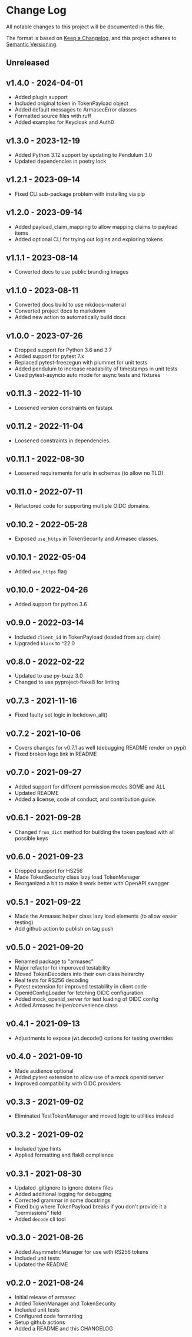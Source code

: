 # Change Log

All notable changes to this project will be documented in this file.

The format is based on [Keep a Changelog](http://keepachangelog.com/),
and this project adheres to [Semantic Versioning](http://semver.org/).

## Unreleased

## v1.4.0 - 2024-04-01

- Added plugin support
- Included original token in TokenPayload object
- Added default messages to ArmasecError classes
- Formatted source files with ruff
- Added examples for Keycloak and Auth0

## v1.3.0 - 2023-12-19

- Added Python 3.12 support by updating to Pendulum 3.0
- Updated dependencies in poetry.lock

## v1.2.1 - 2023-09-14

- Fixed CLI sub-package problem with installing via pip

## v1.2.0 - 2023-09-14

- Added payload_claim_mapping to allow mapping claims to payload items
- Added optional CLI for trying out logins and exploring tokens

## v1.1.1 - 2023-08-14

- Converted docs to use public branding images

## v1.1.0 - 2023-08-11

- Converted docs build to use mkdocs-material
- Converted project docs to markdown
- Added new action to automatically build docs

## v1.0.0 - 2023-07-26

- Dropped support for Python 3.6 and 3.7
- Added support for pytest 7.x
- Replaced pytest-freezegun with plummet for unit tests
- Added pendulum to increase readability of timestamps in unit tests
- Used pytest-asyncio auto mode for async tests and fixtures


## v0.11.3 - 2022-11-10

- Loosened version constraints on fastapi.


## v0.11.2 - 2022-11-04

- Loosened constraints in dependencies.


## v0.11.1 - 2022-08-30

- Loosened requirements for urls in schemas (to allow no TLD).


## v0.11.0 - 2022-07-11

- Refactored code for supporting multiple OIDC domains.


## v0.10.2 - 2022-05-28

- Exposed `use_https` in TokenSecurity and Armasec classes.


## v0.10.1 - 2022-05-04

- Added `use_https` flag


## v0.10.0 - 2022-04-26

- Added support for python 3.6


## v0.9.0 - 2022-03-14

- Included `client_id` in TokenPayload (loaded from `azp` claim)
- Upgraded `black` to ^22.0


## v0.8.0 - 2022-02-22

- Updated to use py-buzz 3.0
- Changed to use pyproject-flake8 for linting


## v0.7.3 - 2021-11-16

- Fixed faulty set logic in lockdown_all()


## v0.7.2 - 2021-10-06

- Covers changes for v0.7.1 as well (debugging README render on pypi)
- Fixed broken logo link in README


## v0.7.0 - 2021-09-27

- Added support for different permission modes SOME and ALL
- Updated README
- Added a license, code of conduct, and contribution guide.


## v0.6.1 - 2021-09-28

- Changed `from_dict` method for building the token payload with all possible keys


## v0.6.0 - 2021-09-23

- Dropped support for HS256
- Made TokenSecurity class lazy load TokenManager
- Reorganized a bit to make it work better with OpenAPI swagger


## v0.5.1 - 2021-09-22

- Made the Armasec helper class lazy load elements (to allow easier testing)
- Add github action to publish on tag push


## v0.5.0 - 2021-09-20

- Renamed package to "armasec"
- Major refactor for imporoved testability
- Moved TokenDecoders into their own class heirarchy
- Real tests for RS256 decoding
- Pytest extension for improved testability in client code
- OpenidConfigLoader for fetching OIDC configuration
- Added mock_openid_server for test loading of OIDC config
- Added Armasec helper/convenience class


## v0.4.1 - 2021-09-13

- Adjustments to expose jwt.decode() options for testing overrides


## v0.4.0 - 2021-09-10

- Made audience optional
- Added pytest extension to allow use of a mock openid server
- Improved compatibility with OIDC providers


## v0.3.3 - 2021-09-02

- Eliminated TestTokenManager and moved logic to utilities instead


## v0.3.2 - 2021-09-02

- Included type hints
- Applied formatting and flak8 compliance


## v0.3.1 - 2021-08-30

- Updated .gitignore to ignore dotenv files
- Added additional logging for debugging
- Corrected grammar in some docstrings
- Fixed bug where TokenPayload breaks if you don't provide it a "permissions" field
- Added `decode` cli tool

## v0.3.0 - 2021-08-26

- Added AsymmetricManager for use with RS256 tokens
- Included unit tests
- Updated the README


## v0.2.0 - 2021-08-24

- Initial release of armasec
- Added TokenManager and TokenSecurity
- Included unit tests
- Configured code formatting
- Setup github actions
- Added a README and this CHANGELOG
